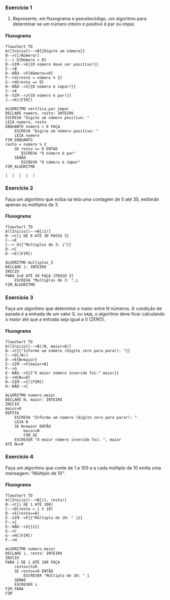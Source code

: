
### Exercício 1

1) Represente, em fluxograma e pseudocódigo, um algoritmo para determinar se um número inteiro e positivo é par ou impar.

#### Fluxograma

```mermaid
flowchart TD
A([Início])-->B{{Digite um número}}
B-->C[/Número/]
C--> D{Número < 0}
D--SIM-->E{{O número deve ser positivo!}}
E-->B
D--NÃO-->F{Número>=0}
F-->G[resto = número % 2]
G-->H{resto == 0}
H--NÃO-->I{{O número é impar!}}
I-->K
H--SIM-->J{{O número é par!}}
J-->K([FIM])
```
```
ALGORITMO verifica_par_ímpar
DECLARE numero, resto: INTEIRO
ESCREVA "Digite um número positivo: "
LEIA numero, resto
ENQUANTO numero < 0 FAÇA
    ESCREVA "Digite um número positivo: "
    LEIA numero
FIM_ENQUANTO
resto = numero % 2
    SE resto == 0 ENTAO
       ESCREVA "O número é par"
    SENÃO 
       ESCREVA "O número é ímpar" 
FIM_ALGORITMO
```
```
|  |  |  |  |
```

### Exercício 2

Faça um algoritmo que exiba na tela uma contagem de 0 até 30, exibindo apenas os múltiplos de 3.

#### Fluxograma

```mermaid
flowchart TD
A([Início])-->B[/i/]
B-->C[i DE 0 ATÉ 30 PASSO 3]
C-->E
C--> D{{"Multiplos de 3: i"}}
D-->C
D-->E([FIM])

```
```
ALGORITMO multiplos_3
DECLARE i: INTEIRO
INICIO
PARA I=0 ATÉ 30 FAÇA [PASSO 3]
	ESCREVA "Multiplos de 3: ",i 
FIM_ALGORITMO
```
### Exercício 3

Faça um algoritmo que determine o maior entre N números. A condição de parada é a entrada de um valor 0, ou seja, o algoritmo deve ficar calculando o maior até que a entrada seja igual a 0 (ZERO).

#### Fluxograma

```mermaid
flowchart TD
A([Início])-->B[/N, maior=0/]
B-->C{{"Informe um número (digite zero para parar): "}}
C-->D[/N/]
D-->E{N>maior}
E--SIM-->F[maior=N]
F-->G
E--NÃO-->G{{"O maior número inserido foi:" maior}}
G-->H{N==0}
H--SIM-->I([FIM])
H--NÃO-->C
```
```
ALGORITMO numero_maior
DECLARE N, maior: INTEIRO
INICIO
maior=0
REPITA
	ESCREVA "Informe um número (digite zero para parar): "
	LEIA N
	SE N>maior ENTÃO
		maior=N
		FIM_SE
	ESCREVER "O maior número inserido foi: ", maior
ATÉ N==0
```
### Exercício 4

Faça um algoritmo que conte de 1 a 100 e a cada múltiplo de 10 emita uma mensagem: “Múltiplo de 10”.

#### Fluxograma

```mermaid
flowchart TD
A([Início])-->B[/i, resto/]
B-->C[i DE 1 ATÉ 100]
C-->D[resto = i % 10]
D-->E{resto==0}
E--SIM-->F{{"Múltiplo de 10: " i}}
F-->C
E--NÃO-->G{{i}}
G-->C
G-->H([FIM])
F-->H
```
```
ALGORITMO numero_maior
DECLARE i, resto: INTEIRO
INICIO
PARA i DE 1 ATÉ 100 FAÇA 
	resto=i%10
	SE resto==0 ENTÃO
		ESCREVER "Múltiplo de 10: " i 
	SENAO
	ESCREVER i
FIM_PARA
FIM	
```
